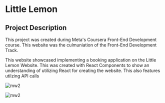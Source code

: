 #  Little Lemon

## Project Description

This project was created during Meta's Coursera Front-End Development course. This website was the culmuniation of the Front-End Development Track.

This website showcased implementing a booking application on the Little Lemon Website. This was created with React Components to show an understanding of utilizing React for creating the website. This also features utilzing API calls


![mw2](https://i.imgur.com/Re4gtOn.png)


![mw2](https://i.imgur.com/6p36yQs.png)

